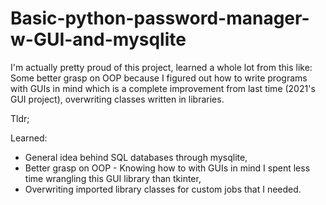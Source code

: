 # Basic-python-password-manager-w-GUI-and-mysqlite

I'm actually pretty proud of this project, learned a whole lot from this like: Some better grasp on OOP because I figured out how to write programs with GUIs in mind which is a complete improvement from last time (2021's GUI project), overwriting classes written in libraries.

Tldr;

Learned:
- General idea behind SQL databases through mysqlite,
- Better grasp on OOP - Knowing how to with GUIs in mind I spent less time wrangling this GUI library than tkinter,
- Overwriting imported library classes for custom jobs that I needed.
